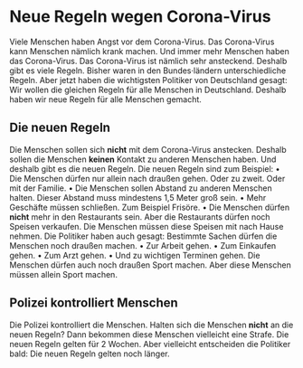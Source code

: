# Neue Regeln wegen Corona-Virus

Viele Menschen haben Angst vor dem Corona-Virus. Das Corona-Virus kann Menschen nämlich krank machen. Und immer mehr Menschen haben das Corona-Virus. Das Corona-Virus ist nämlich sehr ansteckend. Deshalb gibt es viele Regeln. Bisher waren in den Bundes·ländern unterschiedliche Regeln. Aber jetzt haben die wichtigsten Politiker von Deutschland gesagt: Wir wollen die gleichen Regeln für alle Menschen in Deutschland. Deshalb haben wir neue Regeln für alle Menschen gemacht. 

## Die neuen Regeln
Die Menschen sollen sich **nicht** mit dem Corona-Virus anstecken. Deshalb sollen die Menschen **keinen** Kontakt zu anderen Menschen haben. Und deshalb gibt es die neuen Regeln. Die neuen Regeln sind zum Beispiel: • Die Menschen dürfen nur allein nach draußen gehen. Oder zu zweit. Oder mit der Familie. • Die Menschen sollen Abstand zu anderen Menschen halten. Dieser Abstand muss mindestens 1,5 Meter groß sein. • Mehr Geschäfte müssen schließen. Zum Beispiel Frisöre. • Die Menschen dürfen **nicht** mehr in den Restaurants sein. Aber die Restaurants dürfen noch Speisen verkaufen. Die Menschen müssen diese Speisen mit nach Hause nehmen. 
Die Politiker haben auch gesagt: Bestimmte Sachen dürfen die Menschen noch draußen machen. • Zur Arbeit gehen. • Zum Einkaufen gehen. • Zum Arzt gehen. • Und zu wichtigen Terminen gehen. Die Menschen dürfen auch noch draußen Sport machen. Aber diese Menschen müssen allein Sport machen. 

## Polizei kontrolliert Menschen
Die Polizei kontrolliert die Menschen. Halten sich die Menschen **nicht** an die neuen Regeln? Dann bekommen diese Menschen vielleicht eine Strafe. 
Die neuen Regeln gelten für 2 Wochen. Aber vielleicht entscheiden die Politiker bald: Die neuen Regeln gelten noch länger. 
